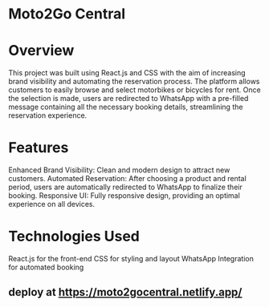 # Moto2Go Central

# Overview
This project was built using React.js and CSS with the aim of increasing brand visibility and automating the reservation process. The platform allows customers to easily browse and select motorbikes or bicycles for rent. Once the selection is made, users are redirected to WhatsApp with a pre-filled message containing all the necessary booking details, streamlining the reservation experience.

# Features
Enhanced Brand Visibility: Clean and modern design to attract new customers.
Automated Reservation: After choosing a product and rental period, users are automatically redirected to WhatsApp to finalize their booking.
Responsive UI: Fully responsive design, providing an optimal experience on all devices.

# Technologies Used
React.js for the front-end
CSS for styling and layout
WhatsApp Integration for automated booking

## deploy at https://moto2gocentral.netlify.app/
